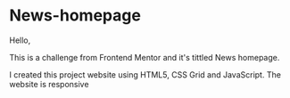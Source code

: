 # News-homepage

Hello,

This is a challenge from Frontend Mentor and it's tittled News homepage.

I created this project website using HTML5, CSS Grid and JavaScript. The website is responsive
